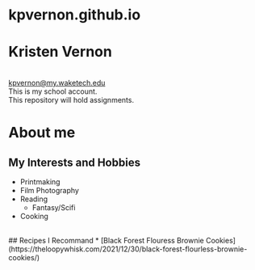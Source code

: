 # kpvernon.github.io
# Kristen Vernon
<br>kpvernon@my.waketech.edu
<br>This is my school account.
<br>This repository will hold assignments.
# About me
## My Interests and Hobbies
* Printmaking
* Film Photography
* Reading
  * Fantasy/Scifi
* Cooking
<br>
## Recipes I Recommand
* [Black Forest Flouress Brownie Cookies](https://theloopywhisk.com/2021/12/30/black-forest-flourless-brownie-cookies/)
